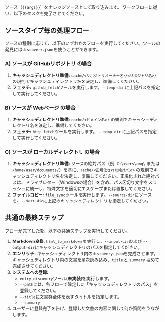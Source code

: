 
ソース（`{{args}}`）をナレッジソースとして取り込みます。
ワークフローに従い、以下のタスクを完了させてください。

## ソースタイプ毎の処理フロー
ソースの種別に応じて、以下のいずれかのフローを実行してください。ツールの発見には`discovery.json`を使うことができます。

### A) ソースが GitHubリポジトリ の場合
1.  **キャッシュディレクトリ準備:** `cache/<リポジトリオーナー名>/<リポジトリ名>/` の規則でキャッシュディレクトリ名を決定し、準備してください。
2.  **フェッチ:** `github_fetch`ツールを実行します。`--temp-dir` に上記パスを指定して実行してください。

### B) ソースが Webページ の場合
1.  **キャッシュディレクトリ準備:** `cache/<ドメイン名>/` の規則でキャッシュディレクトリ名を決定し、準備してください。
2.  **フェッチ:** `http_fetch`ツールを実行します。 `--temp-dir` に上記パスを指定して実行してください。

### C) ソースが ローカルディレクトリ の場合
1.  **キャッシュディレクトリ準備:** ソースの絶対パス（例: `C:\users\amg\` または `/home/user/documents/`）を基に、`cache/<正規化された絶対パス>` の規則でキャッシュディレクトリ名を決定し、準備してください。正規化された絶対パスは、ドライブレター（Windowsの場合）を含め、パス区切り文字をスラッシュに統一し、特殊文字を適切にエスケープまたは置換してください。
2.  **ファイルコピー:** `file_sync`ツールを実行します。`--source-dir`にソースを、`--dest-dir`に上記のキャッシュディレクトリを指定してください。

## 共通の最終ステップ
フローが完了した後、以下の共通ステップを実行してください。
1.  **Markdown変換:** `html_to_markdown` を実行し、`--input-dir`および `--output-dir`にキャッシュディレクトリのパスを指定してください。
2.  **エンリッチ:** キャッシュディレクトリ内の`discovery.json`を完成させます。キャッシュディレクトリ内の文書を順次読み込み、`title` と `summary` 埋めて完成させてください。
3.  **システムへの登録:**
    - `entry_discovery`ツール(**未実装**)を実行します。
    - `--path`には、各フローで確定した「キャッシュディレクトリのパス」を登録してください。
    - `--title`に文書群全体を表すタイトルを指定します。
    - `--summary`
4.  ユーザーに登録完了を告げ、登録した文書の内容に関して何か質問をうながします。
